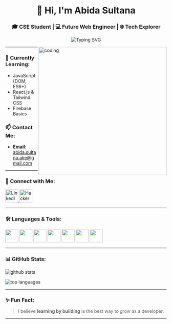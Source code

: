 <h1 align="center">👋 Hi, I'm Abida Sultana</h1>
<h3 align="center">🎓 CSE Student | 💻 Future Web Engineer | 🌐 Tech Explorer</h3>

<p align="center">
  <img src="https://readme-typing-svg.demolab.com/?font=Fira+Code&size=22&pause=1000&color=F7005C&center=true&vCenter=true&width=500&lines=Passionate+about+Frontend+Development;Exploring+JavaScript+and+React;Loves+clean+design+%26+code!" alt="Typing SVG" />
</p>

</p>
<img align="right" alt="coding" width="400" src="https://img.etimg.com/thumb/width-1200,height-900,imgsize-638053,resizemode-75,msid-84146083/prime/technology-and-startups/booting-up-developer-economy-how-tech-startups-are-helping-coders-build-and-test-software-faster.jpg" />

---

### 🌱 Currently Learning:
- JavaScript (DOM, ES6+)
- React.js & Tailwind CSS
- Firebase Basics

### 📫 Contact Me:
- **Email**: abida.sultana.ake@gmail.com

---

### 🤝 Connect with Me:
<p align="left">
  <a href="https://linkedin.com/in/abida-sultana-b7b3082b2" target="_blank">
    <img src="https://cdn.jsdelivr.net/gh/devicons/devicon/icons/linkedin/linkedin-original.svg" alt="LinkedIn" width="40" height="40"/>
  </a>
  <a href="https://www.hackerrank.com/abida_sultana_a1" target="_blank">
    <img src="https://cdn.iconscout.com/icon/free/png-256/free-hackerrank-3521456-2945092.png" alt="HackerRank" width="40" height="40"/>
  </a>
</p>

---

### 🛠️ Languages & Tools:
<p align="left">
  <img src="https://cdn.jsdelivr.net/gh/devicons/devicon/icons/html5/html5-original.svg" width="40" height="40"/>
  <img src="https://cdn.jsdelivr.net/gh/devicons/devicon/icons/css3/css3-original.svg" width="40" height="40"/>
  <img src="https://cdn.jsdelivr.net/gh/devicons/devicon/icons/javascript/javascript-original.svg" width="40" height="40"/>
  <img src="https://cdn.jsdelivr.net/gh/devicons/devicon/icons/react/react-original.svg" width="40" height="40"/>
  <img src="https://cdn.jsdelivr.net/gh/devicons/devicon/icons/java/java-original.svg" width="40" height="40"/>
  <img src="https://cdn.jsdelivr.net/gh/devicons/devicon/icons/c/c-original.svg" width="40" height="40"/>
  <img src="https://cdn.jsdelivr.net/gh/devicons/devicon/icons/cplusplus/cplusplus-original.svg" width="40" height="40"/>
</p>

---

### 📊 GitHub Stats:

<p align="left">
  <img src="https://github-readme-stats.vercel.app/api?username=abida-sultana-ake&show_icons=true&theme=tokyonight" alt="github stats"/>
</p>
<p align="left">
  <img src="https://github-readme-stats.vercel.app/api/top-langs/?username=abida-sultana-ake&layout=compact&theme=tokyonight" alt="top languages"/>
</p>

---

### ✨ Fun Fact:
> I believe **learning by building** is the best way to grow as a developer.

---
